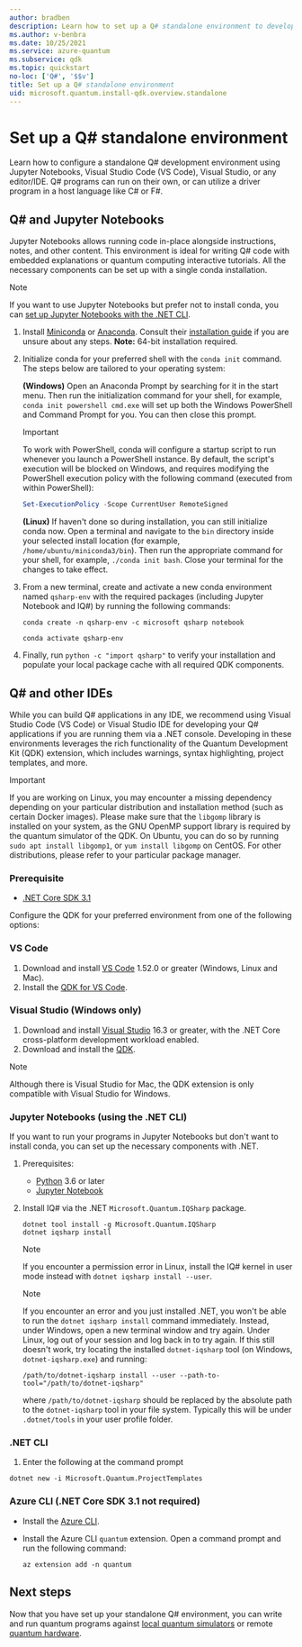 ```yaml
---
author: bradben
description: Learn how to set up a Q# standalone environment to develop quantum programs with the Microsoft Quantum Development Kit.
ms.author: v-benbra
ms.date: 10/25/2021
ms.service: azure-quantum
ms.subservice: qdk
ms.topic: quickstart
no-loc: ['Q#', '$$v']
title: Set up a Q# standalone environment
uid: microsoft.quantum.install-qdk.overview.standalone
---
```


# Set up a Q# standalone environment

Learn how to configure a standalone Q# development environment using Jupyter Notebooks, Visual Studio Code (VS Code), Visual Studio, or any editor/IDE. Q# programs can run on their own, or can utilize a driver program in a host language like C# or F#.

## Q# and Jupyter Notebooks

Jupyter Notebooks allows running code in-place alongside instructions, notes, and other content. This environment is ideal for writing Q# code with embedded explanations or quantum computing interactive tutorials. All the necessary components can be set up with a single conda installation.

> [!NOTE]
> If you want to use Jupyter Notebooks but prefer not to install conda, you can [set up Jupyter Notebooks with the .NET CLI](#q-and-other-ides).

1. Install [Miniconda](https://docs.conda.io/en/latest/miniconda.html) or [Anaconda](https://www.anaconda.com/products/individual#Downloads). Consult their [installation guide](https://docs.conda.io/projects/conda/en/latest/user-guide/install/) if you are unsure about any steps. **Note:** 64-bit installation required.

1. Initialize conda for your preferred shell with the `conda init` command. The steps below are tailored to your operating system:

    **(Windows)** Open an Anaconda Prompt by searching for it in the start menu. Then run the initialization command for your shell, for example, `conda init powershell cmd.exe` will set up both the Windows PowerShell and Command Prompt for you. You can then close this prompt.

    > [!IMPORTANT]
    > To work with PowerShell, conda will configure a startup script to run whenever you launch a PowerShell instance. By default, the script's execution will be blocked on Windows, and requires modifying the PowerShell execution policy with the following command (executed from within PowerShell):
    >
    > ```powershell
    > Set-ExecutionPolicy -Scope CurrentUser RemoteSigned
    > ```

    **(Linux)** If haven't done so during installation, you can still initialize conda now. Open a terminal and navigate to the `bin` directory inside your selected install location (for example, `/home/ubuntu/miniconda3/bin`). Then run the appropriate command for your shell, for example, `./conda init bash`. Close your terminal for the changes to take effect.

1. From a new terminal, create and activate a new conda environment named `qsharp-env` with the required packages (including Jupyter Notebook and IQ#) by running the following commands:

    ```shell
    conda create -n qsharp-env -c microsoft qsharp notebook

    conda activate qsharp-env
    ```

1. Finally, run `python -c "import qsharp"` to verify your installation and populate your local package cache with all required QDK components.

## Q# and other IDEs

While you can build Q# applications in any IDE, we recommend using Visual Studio Code (VS Code) or Visual Studio IDE for developing your Q# applications if you are running them via a .NET console. Developing in these environments leverages the rich functionality of the Quantum Development Kit (QDK) extension, which includes warnings, syntax highlighting, project templates, and more.

> [!IMPORTANT]
> If you are working on Linux, you may encounter a missing dependency depending on your particular distribution and installation method (such as certain Docker images). Please make sure that the `libgomp` library is installed on your system, as the GNU OpenMP support library is required by the quantum simulator of the QDK. On Ubuntu, you can do so by running `sudo apt install libgomp1`, or `yum install libgomp` on CentOS. For other distributions, please refer to your particular package manager.


### Prerequisite

- [.NET Core SDK 3.1](https://www.microsoft.com/net/download)

Configure the QDK for your preferred environment from one of the following options:

### VS Code

1. Download and install [VS Code](https://code.visualstudio.com/download) 1.52.0 or greater (Windows, Linux and Mac).
1. Install the [QDK for VS Code](https://marketplace.visualstudio.com/items?itemName=quantum.quantum-devkit-vscode).

### Visual Studio (Windows only)

1. Download and install [Visual Studio](https://visualstudio.microsoft.com/downloads/) 16.3 or greater, with the .NET Core cross-platform development workload enabled.
1. Download and install the [QDK](https://marketplace.visualstudio.com/items?itemName=quantum.DevKit).

> [!NOTE]
> Although there is Visual Studio for Mac, the QDK extension is only compatible with Visual Studio for Windows.

### Jupyter Notebooks (using the .NET CLI)

If you want to run your programs in Jupyter Notebooks but don't want to install conda, you can set up the necessary components with .NET. 

1. Prerequisites:

    - [Python](https://www.python.org/downloads/) 3.6 or later
    - [Jupyter Notebook](https://jupyter.readthedocs.io/en/latest/install.html)

1. Install IQ# via the .NET `Microsoft.Quantum.IQSharp` package.

    ```dotnetcli
    dotnet tool install -g Microsoft.Quantum.IQSharp
    dotnet iqsharp install
    ```

    > [!NOTE]
    > If you encounter a permission error in Linux, install the IQ# kernel in user mode instead with `dotnet iqsharp install --user`.

    > [!NOTE]
    > If you encounter an error and you just installed .NET, you won't be able to run the `dotnet iqsharp install` command immediately. Instead, under Windows, open a new terminal window and try again. Under Linux, log out of your session and log back in to try again.
    > If this still doesn't work, try locating the installed `dotnet-iqsharp` tool (on Windows, `dotnet-iqsharp.exe`) and running:
    >
    > ```dotnetcli
    > /path/to/dotnet-iqsharp install --user --path-to-tool="/path/to/dotnet-iqsharp"
    > ```
    >
    > where `/path/to/dotnet-iqsharp` should be replaced by the absolute path to the `dotnet-iqsharp` tool in your file system. Typically this will be under `.dotnet/tools` in your user profile folder.

### .NET CLI

1. Enter the following at the command prompt

```dotnetcli
dotnet new -i Microsoft.Quantum.ProjectTemplates
```

### Azure CLI (.NET Core SDK 3.1 not required)

- Install the [Azure CLI](/cli/azure/install-azure-cli).
- Install the Azure CLI `quantum` extension. Open a command prompt and run the following command:

    ```azurecli
    az extension add -n quantum
    ```

## Next steps

Now that you have set up your standalone Q# environment, you can write and run quantum programs against [local quantum simulators](xref:microsoft.quantum.how-to.standalone-local) or remote [quantum hardware](xref:microsoft.quantum.quickstarts.computing).

